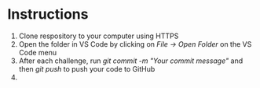 # Instructions

1. Clone respository to your computer using HTTPS
2. Open the folder in VS Code by clicking on *File -> Open Folder* on the VS Code menu
3. After each challenge, run *git commit -m "Your commit message"* and then *git push* to push your code to GitHub
4. 
